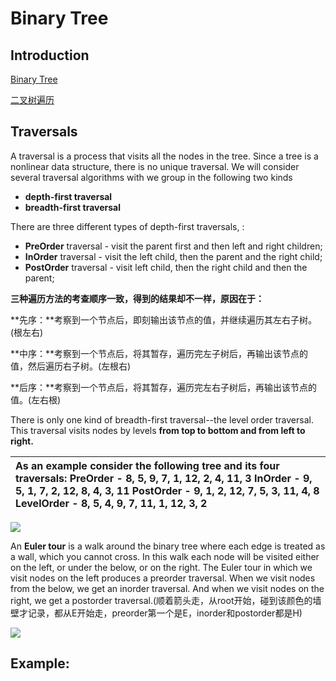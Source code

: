 # Binary Tree

## Introduction

[Binary Tree](https://www.cs.cmu.edu/~adamchik/15-121/lectures/Trees/trees.html)

[二叉树遍历](http://www.jianshu.com/p/456af5480cee)

## Traversals

A traversal is a process that visits all the nodes in the tree. Since a tree is a nonlinear data structure, there is no unique traversal. We will consider several traversal algorithms with we group in the following two kinds

* **depth-first traversal**
* **breadth-first traversal**

There are three different types of depth-first traversals, :

* **PreOrder** traversal - visit the parent first and then left and right children;
* **InOrder** traversal - visit the left child, then the parent and the right child;
* **PostOrder** traversal - visit left child, then the right child and then the parent;

**三种遍历方法的考查顺序一致，得到的结果却不一样，原因在于：**

**先序：**考察到一个节点后，即刻输出该节点的值，并继续遍历其左右子树。\(根左右\)

**中序：**考察到一个节点后，将其暂存，遍历完左子树后，再输出该节点的值，然后遍历右子树。\(左根右\)

**后序：**考察到一个节点后，将其暂存，遍历完左右子树后，再输出该节点的值。\(左右根\)

There is only one kind of breadth-first traversal--the level order traversal. This traversal visits nodes by levels **from top to bottom and from left to right.**

| As an example consider the following tree and its four traversals:  PreOrder - 8, 5, 9, 7, 1, 12, 2, 4, 11, 3 InOrder - 9, 5, 1, 7, 2, 12, 8, 4, 3, 11 PostOrder - 9, 1, 2, 12, 7, 5, 3, 11, 4, 8 LevelOrder - 8, 5, 4, 9, 7, 11, 1, 12, 3, 2 |
| :--- |


![](https://www.cs.cmu.edu/~adamchik/15-121/lectures/Trees/pix/tree1.bmp)

An **Euler tour** is a walk around the binary tree where each edge is treated as a wall, which you cannot cross. In this walk each node will be visited either on the left, or under the below, or on the right. The Euler tour in which we visit nodes on the left produces a preorder traversal. When we visit nodes from the below, we get an inorder traversal. And when we visit nodes on the right, we get a postorder traversal.\(顺着箭头走，从root开始，碰到该颜色的墙壁才记录，都从E开始走，preorder第一个是E，inorder和postorder都是H\)

![](https://www.cs.cmu.edu/~adamchik/15-121/lectures/Trees/pix/traversalEuler.bmp)

## 

## Example:

```java

```



